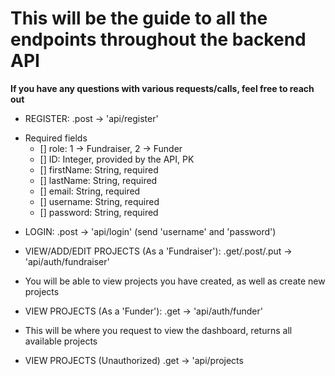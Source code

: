 # This will be the guide to all the endpoints throughout the backend API

**If you have any questions with various requests/calls, feel free to reach out** 

- REGISTER:
.post -> 'api/register'
* Required fields
    - [] role: 1 -> Fundraiser, 2 -> Funder
    - [] ID: Integer, provided by the API, PK
    - [] firstName: String, required
    - [] lastName: String, required
    - [] email: String, required
    - [] username: String, required
    - [] password: String, required

- LOGIN:
.post -> 'api/login'
(send 'username' and 'password')

- VIEW/ADD/EDIT PROJECTS (As a 'Fundraiser'):
.get/.post/.put -> 'api/auth/fundraiser'
* You will be able to view projects you have created, as well as create new projects

- VIEW PROJECTS (As a 'Funder'):
.get -> 'api/auth/funder'
* This will be where you request to view the dashboard, returns all available projects

- VIEW PROJECTS (Unauthorized)
.get -> 'api/projects
